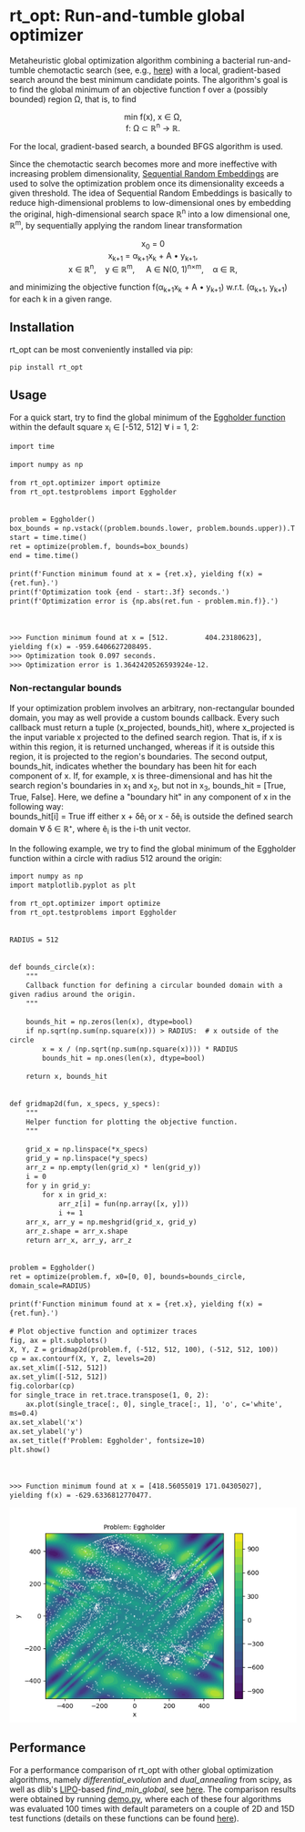 # rt_opt: Run-and-tumble global optimizer

Metaheuristic global optimization algorithm combining a bacterial run-and-tumble chemotactic search
(see, e.g., [here](https://www.ncbi.nlm.nih.gov/pmc/articles/PMC5418374/)) with a local,
gradient-based search around the best minimum candidate points.
The algorithm's goal is to find the global minimum of an objective function f over a (possibly
bounded) region Ω, that is, to find

<p align="center">
min f(x), x ∈ Ω, <br/>
f: Ω ⊂ ℝ<sup>n</sup> → ℝ.
</p>

For the local, gradient-based search, a bounded BFGS algorithm is used.

Since the chemotactic search becomes more and more ineffective with increasing problem
dimensionality,
[Sequential Random Embeddings](http://www.lamda.nju.edu.cn/huyq/papers/ijcai16-sre.pdf) are used
to solve the optimization problem once its dimensionality exceeds a given threshold. The idea of
Sequential Random Embeddings is basically to reduce high-dimensional problems to low-dimensional
ones by embedding the original, high-dimensional search space ℝ<sup>n</sup> into a low dimensional
one, ℝ<sup>m</sup>, by sequentially applying the random linear transformation

<p align="center">
x<sub>0</sub> = 0<br>
x<sub>k+1</sub> = α<sub>k+1</sub>x<sub>k</sub> + A • y<sub>k+1</sub>,<br>
x ∈ ℝ<sup>n</sup>,&nbsp;&nbsp;&nbsp;&nbsp;y ∈ ℝ<sup>m</sup>,&nbsp;&nbsp;&nbsp;&nbsp;
A ∈ N(0, 1)<sup>n×m</sup>,&nbsp;&nbsp;&nbsp;&nbsp;α ∈ ℝ,
</p>

and minimizing the objective function f(α<sub>k+1</sub>x<sub>k</sub> + A • y<sub>k+1</sub>) w.r.t.
(α<sub>k+1</sub>, y<sub>k+1</sub>) for each k in a given range.

## Installation
rt_opt can be most conveniently installed via pip:
```
pip install rt_opt
```

## Usage
For a quick start, try to find the global minimum of the
[Eggholder function](https://www.sfu.ca/~ssurjano/egg.html) within the default square
x<sub>i</sub> ∈ [-512, 512] ∀ i = 1, 2:
```
import time

import numpy as np

from rt_opt.optimizer import optimize
from rt_opt.testproblems import Eggholder


problem = Eggholder()
box_bounds = np.vstack((problem.bounds.lower, problem.bounds.upper)).T
start = time.time()
ret = optimize(problem.f, bounds=box_bounds)
end = time.time()

print(f'Function minimum found at x = {ret.x}, yielding f(x) = {ret.fun}.')
print(f'Optimization took {end - start:.3f} seconds.')
print(f'Optimization error is {np.abs(ret.fun - problem.min.f)}.')



>>> Function minimum found at x = [512.         404.23180623], yielding f(x) = -959.6406627208495.
>>> Optimization took 0.097 seconds.
>>> Optimization error is 1.3642420526593924e-12.
```

### Non-rectangular bounds
If your optimization problem involves an arbitrary, non-rectangular bounded domain, you may as well
provide a custom bounds callback. Every such callback must return a tuple (x_projected, bounds_hit),
where x_projected is the input variable x projected to the defined search region. That is, if x is
within this region, it is returned unchanged, whereas if it is outside this region, it is projected
to the region's boundaries. The second output, bounds_hit, indicates whether the boundary has been
hit for each component of x. If, for example, x is three-dimensional and has hit the search region's
boundaries in x<sub>1</sub> and x<sub>2</sub>, but not in x<sub>3</sub>,
bounds_hit = [True, True, False]. Here, we define a "boundary hit" in any component of x in the
following way:<br>
bounds_hit[i] = True iff either x + δê<sub>i</sub> or x - δê<sub>i</sub> is outside
the defined search domain ∀ δ ∈ ℝ⁺, where ê<sub>i</sub> is the i-th unit vector.

In the following example, we try to find the global minimum of the Eggholder function within a
circle with radius 512 around the origin:
```
import numpy as np
import matplotlib.pyplot as plt

from rt_opt.optimizer import optimize
from rt_opt.testproblems import Eggholder


RADIUS = 512


def bounds_circle(x):
    """
    Callback function for defining a circular bounded domain with a given radius around the origin.
    """

    bounds_hit = np.zeros(len(x), dtype=bool)
    if np.sqrt(np.sum(np.square(x))) > RADIUS:  # x outside of the circle
        x = x / (np.sqrt(np.sum(np.square(x)))) * RADIUS
        bounds_hit = np.ones(len(x), dtype=bool)

    return x, bounds_hit


def gridmap2d(fun, x_specs, y_specs):
    """
    Helper function for plotting the objective function.
    """

    grid_x = np.linspace(*x_specs)
    grid_y = np.linspace(*y_specs)
    arr_z = np.empty(len(grid_x) * len(grid_y))
    i = 0
    for y in grid_y:
        for x in grid_x:
            arr_z[i] = fun(np.array([x, y]))
            i += 1
    arr_x, arr_y = np.meshgrid(grid_x, grid_y)
    arr_z.shape = arr_x.shape
    return arr_x, arr_y, arr_z


problem = Eggholder()
ret = optimize(problem.f, x0=[0, 0], bounds=bounds_circle, domain_scale=RADIUS)

print(f'Function minimum found at x = {ret.x}, yielding f(x) = {ret.fun}.')

# Plot objective function and optimizer traces
fig, ax = plt.subplots()
X, Y, Z = gridmap2d(problem.f, (-512, 512, 100), (-512, 512, 100))
cp = ax.contourf(X, Y, Z, levels=20)
ax.set_xlim([-512, 512])
ax.set_ylim([-512, 512])
fig.colorbar(cp)
for single_trace in ret.trace.transpose(1, 0, 2):
    ax.plot(single_trace[:, 0], single_trace[:, 1], 'o', c='white', ms=0.4)
ax.set_xlabel('x')
ax.set_ylabel('y')
ax.set_title(f'Problem: Eggholder', fontsize=10)
plt.show()



>>> Function minimum found at x = [418.56055019 171.04305027], yielding f(x) = -629.6336812770477.
```
![Example Trace](demo/example_trace.png)

## Performance
For a performance comparison of rt_opt with other global optimization algorithms, namely
*differential_evolution* and *dual_annealing* from scipy, as well as dlib's
[LIPO]( http://blog.dlib.net/2017/12/a-global-optimization-algorithm-worth.html )-based
*find_min_global*, see [here](demo/results). The comparison results were obtained by running
[demo.py](demo/demo.py), where each of these four algorithms was evaluated 100 times with default
parameters on a couple of 2D and 15D test functions (details on these functions can be found 
[here](https://en.wikipedia.org/wiki/Test_functions_for_optimization)).
